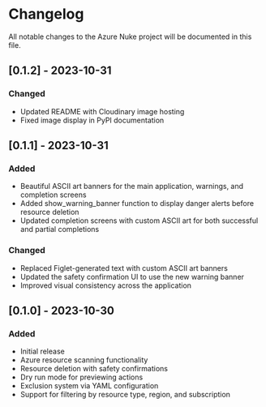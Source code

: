 # Changelog

All notable changes to the Azure Nuke project will be documented in this file.

## [0.1.2] - 2023-10-31

### Changed
- Updated README with Cloudinary image hosting
- Fixed image display in PyPI documentation

## [0.1.1] - 2023-10-31

### Added
- Beautiful ASCII art banners for the main application, warnings, and completion screens
- Added show_warning_banner function to display danger alerts before resource deletion
- Updated completion screens with custom ASCII art for both successful and partial completions

### Changed
- Replaced Figlet-generated text with custom ASCII art banners
- Updated the safety confirmation UI to use the new warning banner
- Improved visual consistency across the application

## [0.1.0] - 2023-10-30

### Added
- Initial release
- Azure resource scanning functionality
- Resource deletion with safety confirmations
- Dry run mode for previewing actions
- Exclusion system via YAML configuration
- Support for filtering by resource type, region, and subscription 